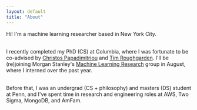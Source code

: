 ```yaml
---
layout: default
title: "About"
---
```


Hi! I'm a machine learning researcher based in New York City.<br><br>

I recently completed my PhD (CS) at Columbia, where I was fortunate to be co-advised by [Christos Papadimitriou](https://www.engineering.columbia.edu/faculty/christos-papadimitriou) and [Tim Roughgarden](https://timroughgarden.org/).
I'll be (re)joining Morgan Stanley's [Machine Learning Research](https://www.morganstanley.com/about-us/technology/machine-learning-research-papers) group in August, where I interned over the past year.<br><br>

Before that, I was an undergrad (CS + philosophy) and masters (DS) student at Penn, and I've spent time in research and engineering roles at AWS, Two Sigma, MongoDB, and AmFam.
